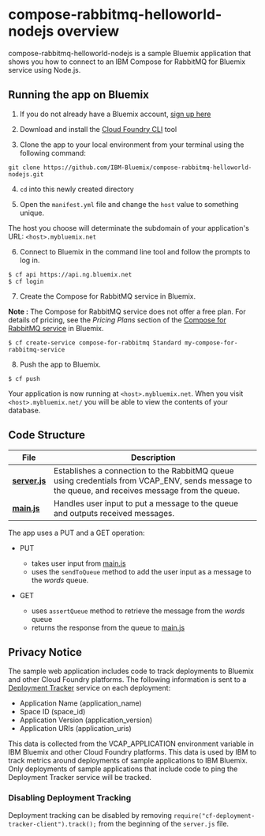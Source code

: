 # compose-rabbitmq-helloworld-nodejs overview

compose-rabbitmq-helloworld-nodejs is a sample Bluemix application that shows you how to connect to an IBM Compose for RabbitMQ for Bluemix service using Node.js.

## Running the app on Bluemix

1. If you do not already have a Bluemix account, [sign up here][bluemix_signup_url]

2. Download and install the [Cloud Foundry CLI][cloud_foundry_url] tool

3. Clone the app to your local environment from your terminal using the following command:

  ```
  git clone https://github.com/IBM-Bluemix/compose-rabbitmq-helloworld-nodejs.git
  ```

4. `cd` into this newly created directory

5. Open the `manifest.yml` file and change the `host` value to something unique.

  The host you choose will determinate the subdomain of your application's URL:  `<host>.mybluemix.net`

6. Connect to Bluemix in the command line tool and follow the prompts to log in.

  ```
  $ cf api https://api.ng.bluemix.net
  $ cf login
  ```

7. Create the Compose for RabbitMQ service in Bluemix.

  **Note :** The Compose for RabbitMQ service does not offer a free plan. For details of pricing, see the _Pricing Plans_ section of the [Compose for RabbitMQ service][compose_for_rabbitmq_url] in Bluemix.

  ```
  $ cf create-service compose-for-rabbitmq Standard my-compose-for-rabbitmq-service
  ```

8. Push the app to Bluemix.

  ```
  $ cf push
  ```

Your application is now running at `<host>.mybluemix.net`. When you visit `<host>.mybluemix.net/` you will be able to view the contents of your database.

## Code Structure

| File | Description |
| ---- | ----------- |
|[**server.js**](server.js)|Establishes a connection to the RabbitMQ queue using credentials from VCAP_ENV, sends message to the queue, and receives message from the queue. |
|[**main.js**](public/javascripts/main.js)|Handles user input to put a message to the queue and outputs received messages.|

The app uses a PUT and a GET operation:

- PUT
  - takes user input from [main.js](public/javascript/main.js)
  - uses the `sendToQueue` method to add the user input as a message to the _words_ queue.

- GET
  - uses `assertQueue` method to retrieve the message from the _words_ queue
  - returns the response from the queue to [main.js](public/javascript/main.js)


## Privacy Notice
The sample web application includes code to track deployments to Bluemix and other Cloud Foundry platforms. The following information is sent to a [Deployment Tracker](https://github.com/cloudant-labs/deployment-tracker) service on each deployment:

* Application Name (application_name)
* Space ID (space_id)
* Application Version (application_version)
* Application URIs (application_uris)

This data is collected from the VCAP_APPLICATION environment variable in IBM Bluemix and other Cloud Foundry platforms. This data is used by IBM to track metrics around deployments of sample applications to IBM Bluemix. Only deployments of sample applications that include code to ping the Deployment Tracker service will be tracked.

### Disabling Deployment Tracking

Deployment tracking can be disabled by removing `require("cf-deployment-tracker-client").track();` from the beginning of the `server.js` file.

[compose_for_rabbitmq_url]: https://console.ng.bluemix.net/catalog/services/compose-for-rabbitmq/
[bluemix_signup_url]: https://ibm.biz/compose-for-rabbitmq-signup
[cloud_foundry_url]: https://github.com/cloudfoundry/cli

